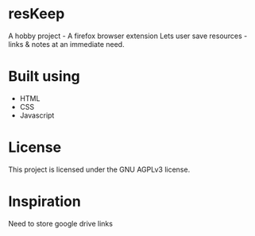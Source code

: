 # resKeep
A hobby project - A firefox browser extension
Lets user save resources - links & notes at an immediate need.

# Built using
* HTML
* CSS
* Javascript

# License
This project is licensed under the GNU AGPLv3 license.  

# Inspiration
Need to store google drive links 
